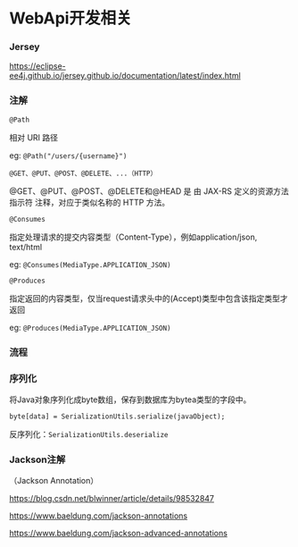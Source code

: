 # WebApi开发相关

### Jersey

https://eclipse-ee4j.github.io/jersey.github.io/documentation/latest/index.html



### 注解

`@Path`

相对 URI 路径

eg: `@Path("/users/{username}")`



`@GET、@PUT、@POST、@DELETE、...（HTTP）`

@GET、@PUT、@POST、@DELETE和@HEAD 是 由 JAX-RS 定义的资源方法指示符 注释，对应于类似名称的 HTTP 方法。



`@Consumes`

指定处理请求的提交内容类型（Content-Type），例如application/json, text/html

eg: `@Consumes(MediaType.APPLICATION_JSON)`



`@Produces`

指定返回的内容类型，仅当request请求头中的(Accept)类型中包含该指定类型才返回

eg: `@Produces(MediaType.APPLICATION_JSON)`


### 流程


### 序列化
将Java对象序列化成byte数组，保存到数据库为bytea类型的字段中。

`byte[data] = SerializationUtils.serialize(javaObject);`

反序列化：`SerializationUtils.deserialize`

### Jackson注解
（Jackson Annotation）

https://blog.csdn.net/blwinner/article/details/98532847

https://www.baeldung.com/jackson-annotations

https://www.baeldung.com/jackson-advanced-annotations

